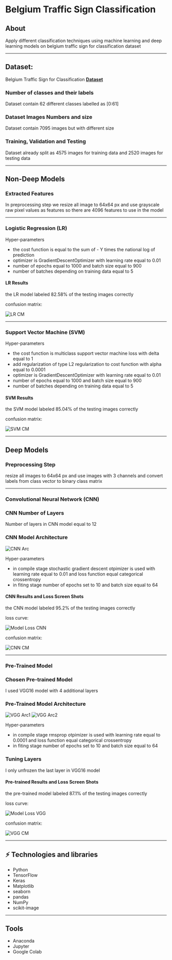 # Belgium Traffic Sign Classification 

## About

<p>Apply different classification techniques using machine learning and deep learning models on belgium traffic sign for classification dataset</p>


***

## Dataset:

Belgium Traffic Sign for Classification **[Dataset](https://people.ee.ethz.ch/~timofter/traffic_signs/)**

### Number of classes and their labels

Dataset contain 62 different classes labelled as [0:61]

### Dataset Images Numbers and size

Dataset contain 7095 images but with different size

### Training, Validation and Testing

Dataset already split as 4575 images for training data and 2520 images for testing data 


***

## Non-Deep Models

### Extracted Features 

In preprocessing step we resize all image to 64x64 px and use grayscale raw pixel values as features so there are 4096 features to use in the model

***

### Logistic Regression (LR)

Hyper-parameters

<ul>
  <li>the cost function is equal to the sum of - Y times the national log of prediction</li>
  <li>optimizer is GradientDescentOptimizer with learning rate equal to 0.01</li>
  <li>number of epochs equal to 1000 and batch size equal to 900</li>
  <li>number of batches depending on training data equal to 5 </li>
</ul>

#### LR Results

the LR model labeled 82.58% of the testing images correctly

confusion matrix: 

<img alt="LR CM" src="./ReadMe/screenshots/LR CM.jpg">

***


### Support Vector Machine (SVM)

Hyper-parameters

<ul>
  <li>the cost function is multiclass support vector machine loss with delta equal to 1</li>
  <li>add regularization of type L2 regularization to cost function with alpha equal to 0.0001</li>
  <li>optimizer is GradientDescentOptimizer with learning rate equal to 0.01</li>
  <li>number of epochs equal to 1000 and batch size equal to 900</li>
  <li>number of batches depending on training data equal to 5</li>
</ul>

#### SVM Results

the SVM model labeled 85.04% of the testing images correctly

confusion matrix:

<img alt="SVM CM" src="./ReadMe/screenshots/SVM CM.jpg">

***

## Deep Models

### Preprocessing Step

resize all images to 64x64 px and use images with 3 channels and convert labels from class vector to binary class matrix

***

### Convolutional Neural Network (CNN)

### CNN Number of Layers

Number of layers in CNN model equal to 12

### CNN Model Architecture

<img alt="CNN Arc" src="./ReadMe/screenshots/CNN Arc.png">

Hyper-parameters

<ul>
  <li>in compile stage stochastic gradient descent otpimizer is used with learning rate equal to 0.01 and loss function equal categorical crossentropy</li>
  <li>in fiting stage number of epochs set to 10 and batch size equal to 64 </li>
</ul>

#### CNN Results and Loss Screen Shots

the CNN model labeled 95.2% of the testing images correctly

loss curve:

<img alt="Model Loss CNN" src="./ReadMe/screenshots/Model Loss CNN.jpg">

confusion matrix: 

<img alt="CNN CM" src="./ReadMe/screenshots/CNN CM.jpg">

***


###	Pre-Trained Model

### Chosen Pre-trained Model

I used VGG16 model with 4 additional layers

### Pre-Trained Model Architecture

<img alt="VGG Arc1" src="./ReadMe/screenshots/VGG Arc1.jpg">

<img alt="VGG Arc2" src="./ReadMe/screenshots/VGG Arc2.jpg">

Hyper-parameters

<ul>
  <li>in compile stage rmsprop otpimizer is used with learning rate equal to 0.0001 and loss function equal categorical crossentropy</li>
  <li>in fiting stage number of epochs set to 10 and batch size equal to 64</li>
</ul>

### Tuning Layers

I only unfrozen the last layer in VGG16 model

#### Pre-trained Results and Loss Screen Shots

the pre-trained model labeled 87.1% of the testing images correctly

loss curve:

<img alt="Model Loss VGG" src="./ReadMe/screenshots/Model Loss VGG.jpg">


confusion matrix: 

<img alt="VGG CM" src="./ReadMe/screenshots/VGG CM.jpg">


***

## ⚡ Technologies and libraries
* Python
* TensorFlow
* Keras
* Matplotlib
* seaborn
* pandas
* NumPy
* scikit-image

***

## Tools
* Anaconda
* Jupyter
* Google Colab


